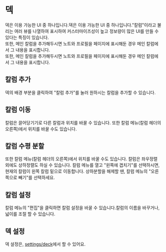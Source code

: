 # 덱

덱은 이용 가능한 UI 중 하나입니다.덱은 이용 가능한 UI 중 하나입니다."칼럼"이라고 불리는 여러 뷰를 나열하여 표시하여 커스터마이즈성이 높고 정보량이 많은 UI를 만들 수 있다는 특징이 있습니다.\
또한, 메인 칼럼을 추가해두시면 노트와 프로필을 페이지에 표시해둔 경우 메인 칼럼에서 그 내용을 표시합니다.\
또한, 메인 칼럼을 추가해두시면 노트와 프로필을 페이지에 표시해둔 경우 메인 칼럼에서 그 내용을 표시합니다.

## 칼럼 추가

덱의 배경 부분을 클릭하여 "칼럼 추가"를 눌러 원하시는 칼럼을 추가할 수 있습니다.

## 칼럼 이동

칼럼은 끌어당기기로 다른 칼럼과 위치를 바꿀 수 있습니다. 또한 칼럼 메뉴(칼럼 헤더의 오른쪽)에서 위치를 바꿀 수도 있습니다.

## 칼럼 수평 분할

또한 칼럼 메뉴(칼럼 헤더의 오른쪽)에서 위치를 바꿀 수도 있습니다. 칼럼은 좌우정렬 외에도 상하정렬도 하실 수 있습니다. 칼럼 메뉴를 열고 "왼쪽에 겹치기"를 선택하시면, 현재의 칼럼이 왼쪽 칼럼 밑으로 이동합니다. 상하분할을 해제할 땐, 칼럼 메뉴의 "오른쪽으로 빼기"를 선택하세요.

## 칼럼 설정

칼럼 메뉴의 "편집"을 클릭하면 칼럼 설정을 바꿀 수 있습니다.칼럼의 이름을 바꾸거나, 넓이를 조절 할 수 있습니다.

## 덱 설정

덱 설정은, [settings/deck](/settings/deck)에서 할 수 있어요.
